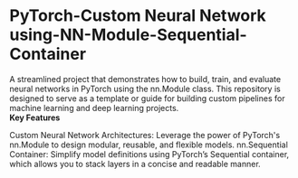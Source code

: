 # PyTorch-Custom Neural Network using-NN-Module-Sequential-Container
A streamlined project that demonstrates how to build, train, and evaluate neural networks in PyTorch using the nn.Module class. This repository is designed to serve as a template or guide for building custom pipelines for machine learning and deep learning projects.  
**Key Features**

Custom Neural Network Architectures: Leverage the power of PyTorch's nn.Module to design modular, reusable, and flexible models.
nn.Sequential Container: Simplify model definitions using PyTorch’s Sequential container, which allows you to stack layers in a concise and readable manner.
